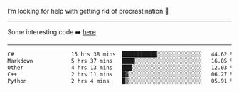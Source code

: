 I’m looking for help with getting rid of procrastination 🤔

-----

Some interesting code :arrow_right: [here](https://github.com/zhen8838/playground)

-----

<!--START_SECTION:waka-->

```txt
C#                  15 hrs 38 mins  ███████████░░░░░░░░░░░░░░   44.62 %
Markdown            5 hrs 37 mins   ████░░░░░░░░░░░░░░░░░░░░░   16.05 %
Other               4 hrs 13 mins   ███░░░░░░░░░░░░░░░░░░░░░░   12.03 %
C++                 2 hrs 11 mins   █▓░░░░░░░░░░░░░░░░░░░░░░░   06.27 %
Python              2 hrs 4 mins    █▒░░░░░░░░░░░░░░░░░░░░░░░   05.91 %
```

<!--END_SECTION:waka-->

<!--
**zhen8838/zhen8838** is a ✨ _special_ ✨ repository because its `README.md` (this file) appears on your GitHub profile.

Here are some ideas to get you started:

- 🔭 I’m currently working on ...
- 🌱 I’m currently learning ...
- 👯 I’m looking to collaborate on ...
 ...
- 💬 Ask me about ...
- 📫 How to reach me: ...
- 😄 Pronouns: ...
- ⚡ Fun fact: ...
-->
